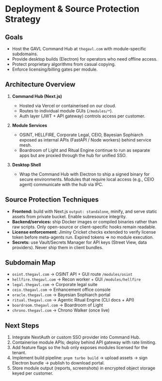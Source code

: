 # Deployment & Source Protection Strategy

## Goals
- Host the GAVL Command Hub at `thegavl.com` with module-specific subdomains.
- Provide desktop builds (Electron) for operators who need offline access.
- Protect proprietary algorithms from casual copying.
- Enforce licensing/billing gates per module.

## Architecture Overview
1. **Command Hub (Next.js)**
   - Hosted via Vercel or containerised on our cloud.
   - Routes to individual module GUIs (`/modules/*`).
   - Auth layer (JWT + API gateway) controls access per customer.

2. **Module Services**
   - OSINT, HELLFIRE, Corporate Legal, CEIO, Bayesian Sophiarch exposed as internal APIs (FastAPI / Node workers) behind service mesh.
   - Boardroom of Light and Ritual Engine continue to run as separate apps but are proxied through the hub for unified SSO.

3. **Desktop Shell**
   - Wrap the Command Hub with Electron to ship a signed binary for secure environments. Modules that require local access (e.g., CEIO agent) communicate with the hub via IPC.

## Source Protection Techniques
- **Frontend:** build with Next.js `output: standalone`, minify, and serve static assets from private bucket. Enable subresource integrity.
- **Backend/services:** ship Docker images or compiled binaries rather than raw scripts. Only open-source or client-specific hooks remain readable.
- **License enforcement:** Jiminy Cricket checks extended to verify license token before meta-agents run. Expired tokens => no module execution.
- **Secrets:** use Vault/Secrets Manager for API keys (Street View, data providers). Never ship them in client bundles.

## Subdomain Map
- `osint.thegavl.com` → OSINT API + GUI route `/modules/osint`
- `hellfire.thegavl.com` → Recon worker + GUI `/modules/hellfire`
- `legal.thegavl.com` → Corporate legal suite
- `ceio.thegavl.com` → Enhancement office console
- `oracle.thegavl.com` → Bayesian Sophiarch portal
- `ritual.thegavl.com` → Agentic Ritual Engine (CLI docs + API)
- `boardroom.thegavl.com` → Boardroom of Light
- `chrono.thegavl.com` → Chrono Walker (once live)

## Next Steps
1. Integrate NextAuth or custom SSO provider into Command Hub.
2. Containerise module APIs; deploy behind API gateway with rate limiting.
3. Add feature flags so the hub only exposes modules licensed for the tenant.
4. Implement build pipeline: `pnpm turbo build` → upload assets → sign Electron bundle → publish to download portal.
5. Store module output (reports, screenshots) in encrypted object storage keyed per customer.
